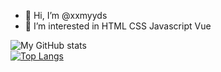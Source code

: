 - 👋 Hi, I’m @xxmyyds
- 👀 I’m interested in HTML CSS Javascript Vue 

<!---
xxmyyds/xxmyyds is a ✨ special ✨ repository because its `README.md` (this file) appears on your GitHub profile.
You can click the Preview link to take a look at your changes.
--->
![My GitHub stats](https://github-readme-stats.vercel.app/api?username=xxmyyds&show_icons=true&theme=merko)
<br />
[![Top Langs](https://github-readme-stats.vercel.app/api/top-langs/?username=xxmyyds&layout=compact)](https://github.com/anuraghazra/github-readme-stats)
